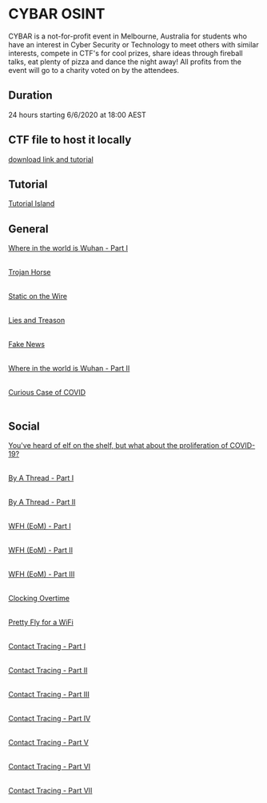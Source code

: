 # CYBAR OSINT 

CYBAR is a not-for-profit event in Melbourne, Australia for students who have an interest in Cyber Security or Technology to meet others with similar interests, compete in CTF's for cool prizes, share ideas through fireball talks, eat plenty of pizza and dance the night away! All profits from the event will go to a charity voted on by the attendees.

## Duration 

24 hours starting 6/6/2020 at 18:00 AEST

## CTF file to host it locally 

[download link and tutorial](https://github.com/cybar-party/cybar-osint-ctf-2020/tree/master/Host%20CTF)

## Tutorial 

[Tutorial Island](https://github.com/mashmllo/ctf-writeups/blob/master/CYBAR%20OSINT/Tutorial%20Island.md)

## General 

[Where in the world is Wuhan - Part I](https://github.com/mashmllo/ctf-writeups/tree/master/CYBAR%20OSINT/General/Where%20in%20the%20world%20is%20Wuhan%20-%20Part%20I) <br> <br>

[Trojan Horse](https://github.com/mashmllo/ctf-writeups/tree/master/CYBAR%20OSINT/General/Trojan%20Horse) <br> <br>

[Static on the Wire](https://github.com/mashmllo/ctf-writeups/tree/master/CYBAR%20OSINT/General/Static%20on%20the%20Wire) <br> <br>

[Lies and Treason](https://github.com/mashmllo/ctf-writeups/tree/master/CYBAR%20OSINT/General/Lies%20%26%20Treason) <br> <br>

[Fake News](https://github.com/mashmllo/ctf-writeups/tree/master/CYBAR%20OSINT/General/Fake%20News) <br> <br>

[Where in the world is Wuhan - Part II](https://github.com/mashmllo/ctf-writeups/tree/master/CYBAR%20OSINT/General/Where%20in%20the%20world%20is%20Wuhan%20-%20Part%20II) <br> <br>

[Curious Case of COVID](https://github.com/mashmllo/ctf-writeups/tree/master/CYBAR%20OSINT/General/Curious%20Case%20of%20COVID) <br> <br>

## Social

[You've heard of elf on the shelf, but what about the proliferation of COVID-19?](https://github.com/mashmllo/ctf-writeups/blob/master/CYBAR%20OSINT/Social/You've%20heard%20of%20elf%20on%20the%20shelf%2C%20but%20what%20about%20the%20proliferation%20of%20COVID-19.md) <br> <br>

[By A Thread - Part I](https://github.com/mashmllo/ctf-writeups/blob/master/CYBAR%20OSINT/Social/By%20A%20Thread%20-%20Part%201/solution.md) <br> <br>

[By A Thread - Part II](https://github.com/mashmllo/ctf-writeups/blob/master/CYBAR%20OSINT/Social/By%20A%20Thread%20-%20Part%202/solution.md) <br> <br>

[WFH (EoM) - Part I](https://github.com/mashmllo/ctf-writeups/blob/master/CYBAR%20OSINT/Social/WFH%20(EoM)%20-%20Part%201/solution.md) <br> <br>

[WFH (EoM) - Part II](https://github.com/mashmllo/ctf-writeups/blob/master/CYBAR%20OSINT/Social/WFH%20(EoM)%20-%20Part%202/solution.md) <br> <br>

[WFH (EoM) - Part III](https://github.com/mashmllo/ctf-writeups/blob/master/CYBAR%20OSINT/Social/WFH%20(EoM)%20-%20Part%203/solution.md) <br> <br>

[Clocking Overtime](https://github.com/mashmllo/ctf-writeups/blob/master/CYBAR%20OSINT/Social/Clocking%20Overtime/solution.md) <br> <br>

[Pretty Fly for a WiFi](https://github.com/mashmllo/ctf-writeups/blob/master/CYBAR%20OSINT/Social/Pretty%20Fly%20for%20a%20WiFi/solution.md) <br> <br>

[Contact Tracing - Part I](https://github.com/mashmllo/ctf-writeups/blob/master/CYBAR%20OSINT/Social/Contact%20Tracing%20-%20Part%20I/solution.md) <br> <br>

[Contact Tracing - Part II](https://github.com/mashmllo/ctf-writeups/tree/master/CYBAR%20OSINT/Social/Contact%20Tracing%20-%20Part%20II/solution.md) <br> <br>

[Contact Tracing - Part III](https://github.com/mashmllo/ctf-writeups/blob/master/CYBAR%20OSINT/Social/Contact%20Tracing%20-%20Part%20III/solution.md) <br> <br>

[Contact Tracing - Part IV](https://github.com/mashmllo/ctf-writeups/blob/master/CYBAR%20OSINT/Social/Contact%20Tracing%20-%20Part%20IV/solution.md) <br> <br>

[Contact Tracing - Part V](https://github.com/mashmllo/ctf-writeups/blob/master/CYBAR%20OSINT/Social/Contact%20Tracing%20-%20Part%20V/solution.md) <br> <br>

[Contact Tracing - Part VI](https://github.com/mashmllo/ctf-writeups/blob/master/CYBAR%20OSINT/Social/Contact%20Tracing%20-%20Part%20VI/solution.md) <br> <br>

[Contact Tracing - Part VII](https://github.com/mashmllo/ctf-writeups/blob/master/CYBAR%20OSINT/Social/Contact%20Tracing%20-%20Part%20VII/solution.md) <br> <br>
